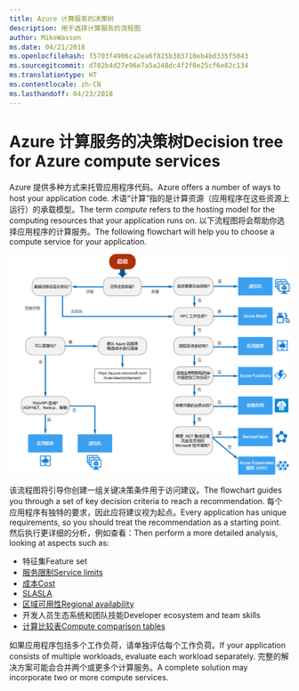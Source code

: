 ```yaml
---
title: Azure 计算服务的决策树
description: 用于选择计算服务的流程图
author: MikeWasson
ms.date: 04/21/2018
ms.openlocfilehash: f5703f4906ca2ea6f825b383710eb4bd335f5043
ms.sourcegitcommit: d702b4d27e96e7a5a248dc4f2f0e25cf6e82c134
ms.translationtype: HT
ms.contentlocale: zh-CN
ms.lasthandoff: 04/23/2018
---
```

# <a name="decision-tree-for-azure-compute-services"></a><span data-ttu-id="09cfd-103">Azure 计算服务的决策树</span><span class="sxs-lookup"><span data-stu-id="09cfd-103">Decision tree for Azure compute services</span></span>

<span data-ttu-id="09cfd-104">Azure 提供多种方式来托管应用程序代码。</span><span class="sxs-lookup"><span data-stu-id="09cfd-104">Azure offers a number of ways to host your application code.</span></span> <span data-ttu-id="09cfd-105">术语“计算”指的是计算资源（应用程序在这些资源上运行）的承载模型。</span><span class="sxs-lookup"><span data-stu-id="09cfd-105">The term *compute* refers to the hosting model for the computing resources that your application runs on.</span></span> <span data-ttu-id="09cfd-106">以下流程图将会帮助你选择应用程序的计算服务。</span><span class="sxs-lookup"><span data-stu-id="09cfd-106">The following flowchart will help you to choose a compute service for your application.</span></span>
 
![](../images/compute-decision-tree.svg)

<span data-ttu-id="09cfd-107">该流程图将引导你创建一组关键决策条件用于访问建议。</span><span class="sxs-lookup"><span data-stu-id="09cfd-107">The flowchart guides you through a set of key decision criteria to reach a recommendation.</span></span> <span data-ttu-id="09cfd-108">每个应用程序有独特的要求，因此应将建议视为起点。</span><span class="sxs-lookup"><span data-stu-id="09cfd-108">Every application has unique requirements, so you should treat the recommendation as a starting point.</span></span> <span data-ttu-id="09cfd-109">然后执行更详细的分析，例如查看：</span><span class="sxs-lookup"><span data-stu-id="09cfd-109">Then perform a more detailed analysis, looking at aspects such as:</span></span>
 
- <span data-ttu-id="09cfd-110">特征集</span><span class="sxs-lookup"><span data-stu-id="09cfd-110">Feature set</span></span>
- [<span data-ttu-id="09cfd-111">服务限制</span><span class="sxs-lookup"><span data-stu-id="09cfd-111">Service limits</span></span>](/azure/azure-subscription-service-limits)
- [<span data-ttu-id="09cfd-112">成本</span><span class="sxs-lookup"><span data-stu-id="09cfd-112">Cost</span></span>](https://azure.microsoft.com/pricing/)
- [<span data-ttu-id="09cfd-113">SLA</span><span class="sxs-lookup"><span data-stu-id="09cfd-113">SLA</span></span>](https://azure.microsoft.com/support/legal/sla/)
- [<span data-ttu-id="09cfd-114">区域可用性</span><span class="sxs-lookup"><span data-stu-id="09cfd-114">Regional availability</span></span>](https://azure.microsoft.com/global-infrastructure/services/)
- <span data-ttu-id="09cfd-115">开发人员生态系统和团队技能</span><span class="sxs-lookup"><span data-stu-id="09cfd-115">Developer ecosystem and team skills</span></span>
- [<span data-ttu-id="09cfd-116">计算比较表</span><span class="sxs-lookup"><span data-stu-id="09cfd-116">Compute comparison tables</span></span>](./compute-comparison.md)

<span data-ttu-id="09cfd-117">如果应用程序包括多个工作负荷，请单独评估每个工作负荷。</span><span class="sxs-lookup"><span data-stu-id="09cfd-117">If your application consists of multiple workloads, evaluate each workload separately.</span></span> <span data-ttu-id="09cfd-118">完整的解决方案可能会合并两个或更多个计算服务。</span><span class="sxs-lookup"><span data-stu-id="09cfd-118">A complete solution may incorporate two or more compute services.</span></span>

